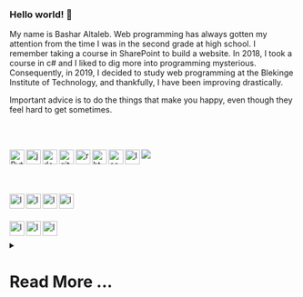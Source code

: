 ### Hello world! 👋

My name is Bashar Altaleb. Web programming has always gotten my attention from the time I was in the second grade at high school. I remember taking a course in SharePoint to build a website. In 2018, I took a course in c# and I liked to dig more into programming mysterious. Consequently, in 2019, I decided to study web programming at the Blekinge Institute of Technology, and thankfully, I have been improving drastically. 

Important advice is to do the things that make you happy, even though they feel hard to get sometimes.

<br></br>

<img align="left" alt="Python" width="26px" src="https://img.icons8.com/color/48/000000/python.png" />

<img align="left" alt="javascript" width="26px" src="https://img.icons8.com/color/48/000000/javascript.png" />

<img align="left" alt="docker" width="26px" src="https://img.icons8.com/color/48/000000/docker.png" />

<img align="left" alt="git" width="26px" src="https://img.icons8.com/color/48/000000/git.png" />

<img src="https://img.icons8.com/ios-filled/50/000000/php.png"/>

<img align="left" alt="react" width="26px" src="https://img.icons8.com/plasticine/100/000000/react.png"/>

<img align="left" alt="html" width="26px" src="https://img.icons8.com/color/48/000000/html-5.png"/>

<img align="left" alt="css" width="26px" src="https://img.icons8.com/color/48/000000/css3.png"/>

<img align="left" alt="less" width="26px" src="https://img.icons8.com/color/48/000000/sass.png"/>

<br></br>

<img align="left" alt="less" width="26px" src="https://img.icons8.com/color/48/000000/wordpress.png"/>

<img align="left" alt="less" width="26px" src="https://img.icons8.com/wired/64/000000/webpack.png"/>

<img align="left" alt="less" width="26px" src="https://img.icons8.com/ios-filled/50/000000/mysql-logo.png"/>

<img align="left" alt="less" width="26px" src="https://img.icons8.com/color/48/000000/nodejs.png"/>

<br></br>

<img align="left" alt="less" width="26px" src="https://img.icons8.com/dusk/64/000000/windows-logo.png"/>

<img align="left" alt="less" width="26px" src="https://img.icons8.com/color/48/000000/ubuntu--v1.png"/>

<img align="left" alt="less" width="26px" src="https://img.icons8.com/color/48/000000/debian.png"/>

<br />
<br />

 

<details>
<summary>

# Read More ...
</summary>
<p>

#### yes, even hidden code blocks!

```python

Here are some ideas I am working on in the meanwhile:
- 🔭 I’m currently working on a OOP Course in PHP and PHP Frameworks.
- 🌱 I’m currently learning Statistic data analysis.
- 💬 Ask me about anything ::::

- 😄 Pronouns: Bashar
- ⚡ Fun fact: Learning programming is limitless.
